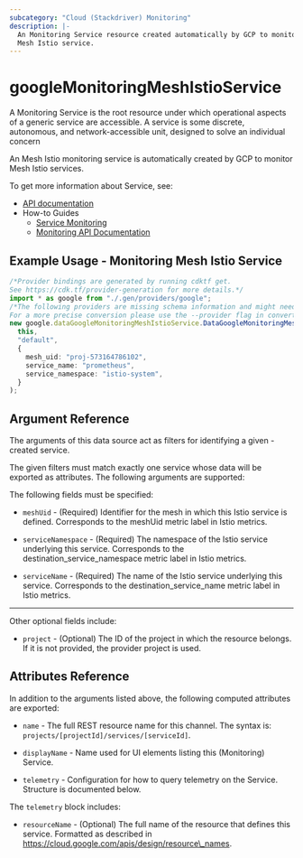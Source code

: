 ```yaml
---
subcategory: "Cloud (Stackdriver) Monitoring"
description: |-
  An Monitoring Service resource created automatically by GCP to monitor an
  Mesh Istio service.
---
```


# googleMonitoringMeshIstioService

A Monitoring Service is the root resource under which operational aspects of a
generic service are accessible. A service is some discrete, autonomous, and
network-accessible unit, designed to solve an individual concern

An Mesh Istio monitoring service is automatically created by GCP to monitor
Mesh Istio services.

To get more information about Service, see:

* [API documentation](https://cloud.google.com/monitoring/api/ref_v3/rest/v3/services)
* How-to Guides
  * [Service Monitoring](https://cloud.google.com/monitoring/service-monitoring)
  * [Monitoring API Documentation](https://cloud.google.com/monitoring/api/v3/)

## Example Usage - Monitoring Mesh Istio Service

```typescript
/*Provider bindings are generated by running cdktf get.
See https://cdk.tf/provider-generation for more details.*/
import * as google from "./.gen/providers/google";
/*The following providers are missing schema information and might need manual adjustments to synthesize correctly: google.
For a more precise conversion please use the --provider flag in convert.*/
new google.dataGoogleMonitoringMeshIstioService.DataGoogleMonitoringMeshIstioService(
  this,
  "default",
  {
    mesh_uid: "proj-573164786102",
    service_name: "prometheus",
    service_namespace: "istio-system",
  }
);

```

## Argument Reference

The arguments of this data source act as filters for identifying a given -created service.

The given filters must match exactly one service whose data will be exported as attributes. The following arguments are supported:

The following fields must be specified:

*   `meshUid` - (Required) Identifier for the mesh in which this Istio service is defined.
    Corresponds to the meshUid metric label in Istio metrics.

*   `serviceNamespace` - (Required) The namespace of the Istio service underlying this service.
    Corresponds to the destination\_service\_namespace metric label in Istio metrics.

*   `serviceName` - (Required) The name of the Istio service underlying this service.
    Corresponds to the destination\_service\_name metric label in Istio metrics.

***

Other optional fields include:

* `project` - (Optional) The ID of the project in which the resource belongs.
  If it is not provided, the provider project is used.

## Attributes Reference

In addition to the arguments listed above, the following computed attributes are exported:

*   `name` -
    The full REST resource name for this channel. The syntax is:
    `projects/[projectId]/services/[serviceId]`.

*   `displayName` -
    Name used for UI elements listing this (Monitoring) Service.

*   `telemetry` -
    Configuration for how to query telemetry on the Service. Structure is documented below.

The `telemetry` block includes:

* `resourceName` -
  (Optional)
  The full name of the resource that defines this service.
  Formatted as described in
  https://cloud.google.com/apis/design/resource\_names.
